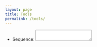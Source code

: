 ```yaml
---
layout: page
title: Tools
permalink: /tools/
---
```


<form action="#" method="post">
 <ul>
  <li>
    <label for="seq">Sequence:</label>
    <textarea id="seq" name="sequence"></textarea>
  </li>
 </ul>
</form>




